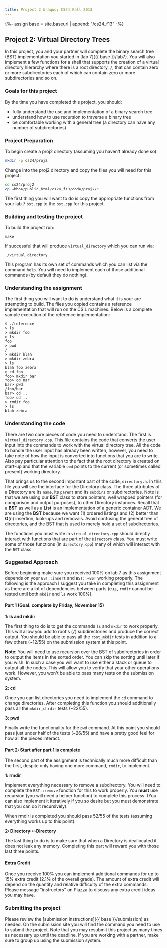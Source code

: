 ```yaml
---
title: Project 2 &raquo; CS24 Fall 2013
---
```

{%- assign base = site.baseurl | append: "/cs24_f13" -%}
## Project 2: Virtual Directory Trees

In this project, you and your partner will complete the binary search tree
(BST) implementation you started in [lab 7]({{ base }}/lab7). You will also implement a
few functions for a shell that supports the creation of a virtual directory
hierarchy where there is a root directory, `/`, that can contain zero or more
subdirectories each of which can contain zero or more subdirectories and so on.

### Goals for this project

By the time you have completed this project, you should:

* fully understand the use and implementation of a binary search tree
* understand how to use recursion to traverse a binary tree
* be comfortable working with a general tree (a directory can have any number
  of subdirectories)


### Project Preparation

To begin create a proj2 directory (assuming you haven't already done so):

```sh
mkdir -p cs24/proj2
```

Change into the proj2 directory and copy the files you will need for this
project:

```sh
cd cs24/proj2
cp ~bboe/public_html/cs24_f13/code/proj2/* .
```

The first thing you will want to do is copy the appropriate functions from your
lab 7 `bst.cpp` to the `bst.cpp` for this project.

### Building and testing the project

To build the project run:

    make

If successful that will produce `virtual_directory` which you can run via:

    ./virtual_directory

This program has its own set of commands which you can list via the command
`help`. You will need to implement each of those additional commands (by
default they do nothing).


### Understanding the assignment

The first thing you will want to do is understand what it is your are
attempting to build. The files you copied contains a reference implementation
that will run on the CSIL machines. Below is a complete sample execution of the
reference implementation:

    $ ./reference
    > ls
    > mkdir foo
    > ls
    foo 
    > pwd
    /
    > mkdir blah
    > mkdir zebra
    > ls
    blah foo zebra 
    > cd foo
    foo> mkdir bar
    foo> cd bar
    bar> pwd
    /foo/bar
    bar> cd ..
    foo> cd ..
    > rmdir foo
    > ls
    blah zebra 

### Understanding the code

There are two core pieces of code you need to understand. The first is
`virtual_directory.cpp`. This file contains the code that converts the user
input into the commands to work with the virtual directory tree. All the code
to handle the user input has already been written, however, you need to take
note of how the input is converted into functions that you are to write. Also
pay particular attention to the fact that the root directory is created on
start-up and that the variable `cwd` points to the current (or sometimes called
present) working directory.

That brings us to the second important part of the code, `directory.h`. In this
file you will see the interface for the Directory class. The three attributes
of a Directory are its `name`, its `parent` and its `subdirs` or
subdirectories. Note is that we are using our __BST__ class to store pointers,
well wrapped pointers (for comparison and output purposes), to other Directory
instances. Recall that a __BST__ as well as a __List__ is an implementation of
a generic container ADT. We are using the __BST__ because we want (1) ordered
listings and (2) better than __O__(n) insertion, look-ups and removals. Avoid
confusing the general tree of directories, and the BST that is used to merely
hold a set of subdirectories.

The functions you must write in `virtual_directory.cpp` should directly
interact with functions that are part of the `Directory` class. You must write
some of those functions (in `directory.cpp`) many of which will interact with
the `BST` class.

### Suggested Approach

Before beginning make sure you received 100% on lab 7 as this assignment
depends on your `BST::insert` and `BST::~BST` working properly. The following
is the approach I suggest you take in completing this assignment as there are a
lot of dependencies between parts (e.g., `rmdir` cannot be tested until both
`mkdir` and `ls` work 100%).

#### Part 1 (Goal: complete by Friday, November 15)

__1: ls and mkdir__

The first thing to do is to get the commands `ls` and `mkdir` to work
properly. This will allow you add to root's (`/`) subdirectories and produce
the correct output. You should be able to pass all the `root_mkdir` tests
in addition to a few others (\~12/55) on the submission system at this point.

__Note__: You will need to use recursion over the BST of subdirectories in
order to output the items in the sorted order. You can skip the sorting until
later if you wish. In such a case you will want to use either a stack or queue
to output all the nodes. This will allow you to verify that your other
operations work. However, you won't be able to pass many tests on the
submission system.

__2: cd__

Once you can list directories you need to implement the `cd` command to change
directories. After completing this function you should additionally pass all
the `mkdir_chrdir` tests (\~22/55).


__3: pwd__

Finally write the functionality for the `pwd` command. At this point you should
pass just under half of the tests (\~26/55) and have a pretty good feel for how
all the pieces interact.


#### Part 2: Start after part 1 is complete

The second part of the assignment is technically much more difficult than the
first, despite only having one more command, `rmdir`, to implement.

__1: rmdir__

Implement everything necessary to remove a subdirectory. You will need to
complete the `BST::remove` function for this to work properly. You __must__ use
recursion (you will need a helper function) to complete this process. (You can
also implement it iteratively if you so desire but you must demonstrate that
you can do it recursively).

When rmdir is completed you should pass 52/55 of the tests (assuming everything
works up to this point).

__2: Directory::\~Directory__

The last thing to do is to make sure that when a Directory is deallocated it
does not leak any memory. Completing this part will reward you with those last
three points.


#### Extra Credit

Once you receive 100% you can implement additional commands for up to 15% extra
credit (2.1% of the overall grade). The amount of extra credit will depend on
the quantity and relative difficulty of the extra commands. Please message
"instructors" on Piazza to discuss any extra credit ideas you may have.


### Submitting the project

Please review the [submission instructions]({{ base }}/submission) as needed. On the
submission site you will find the command you need to use to submit the
project. Note that you may resubmit this project as many times as necessary up
until the deadline. If you are working with a partner, make sure to group up
using the submission system.
